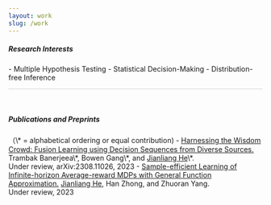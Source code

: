 ```yaml
---
layout: work
slug: /work
---
```

<h5> Research Interests</h5>
- Multiple Hypothesis Testing 
- Statistical Decision-Making
- Distribution-free Inference

<hr style="height:1px;opacity: 0.2;color:gray"><br>

<h5> Publications and Preprints</h5>
（\* = alphabetical ordering or equal contribution)
- <a href="assets/files/IRT_jianliang.pdf">Harnessing the Wisdom Crowd: Fusion Learning using Decision Sequences from Diverse Sources.</a>
  Trambak Banerjeea\*, Bowen Gang\*, and <u>Jianliang He</u>\*.<br>
  Under review, arXiv:2308.11026, 2023
- <a href="assets/files/aRLFA.pdf">Sample-efficient Learning of Infinite-horizon Average-reward MDPs with General Function Approximation.</a>
  <u>Jianliang He</u>,  Han Zhong, and Zhuoran Yang.<br>
  Under review, 2023

